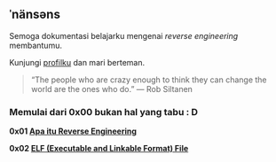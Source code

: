 ## ˈnänsəns

Semoga dokumentasi belajarku mengenai _reverse engineering_ membantumu.

Kunjungi [profilku](https://apridosimarmata.com) dan mari berteman.

> “The people who are crazy enough to think they can change the world are the ones who do.”
> ― Rob Siltanen 

### Memulai dari 0x00 bukan hal yang tabu : D


**0x01 [Apa itu Reverse Engineering](./0x01/README.md)**

**0x02 [ELF (Executable and Linkable Format) File](./0x02/README.md)**
